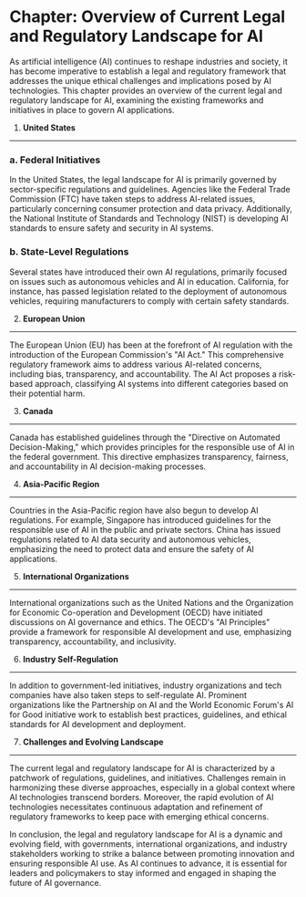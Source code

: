 Chapter: Overview of Current Legal and Regulatory Landscape for AI
==================================================================

As artificial intelligence (AI) continues to reshape industries and society, it has become imperative to establish a legal and regulatory framework that addresses the unique ethical challenges and implications posed by AI technologies. This chapter provides an overview of the current legal and regulatory landscape for AI, examining the existing frameworks and initiatives in place to govern AI applications.

1. **United States**
--------------------

### a. Federal Initiatives

In the United States, the legal landscape for AI is primarily governed by sector-specific regulations and guidelines. Agencies like the Federal Trade Commission (FTC) have taken steps to address AI-related issues, particularly concerning consumer protection and data privacy. Additionally, the National Institute of Standards and Technology (NIST) is developing AI standards to ensure safety and security in AI systems.

### b. State-Level Regulations

Several states have introduced their own AI regulations, primarily focused on issues such as autonomous vehicles and AI in education. California, for instance, has passed legislation related to the deployment of autonomous vehicles, requiring manufacturers to comply with certain safety standards.

2. **European Union**
---------------------

The European Union (EU) has been at the forefront of AI regulation with the introduction of the European Commission's "AI Act." This comprehensive regulatory framework aims to address various AI-related concerns, including bias, transparency, and accountability. The AI Act proposes a risk-based approach, classifying AI systems into different categories based on their potential harm.

3. **Canada**
-------------

Canada has established guidelines through the "Directive on Automated Decision-Making," which provides principles for the responsible use of AI in the federal government. This directive emphasizes transparency, fairness, and accountability in AI decision-making processes.

4. **Asia-Pacific Region**
--------------------------

Countries in the Asia-Pacific region have also begun to develop AI regulations. For example, Singapore has introduced guidelines for the responsible use of AI in the public and private sectors. China has issued regulations related to AI data security and autonomous vehicles, emphasizing the need to protect data and ensure the safety of AI applications.

5. **International Organizations**
----------------------------------

International organizations such as the United Nations and the Organization for Economic Co-operation and Development (OECD) have initiated discussions on AI governance and ethics. The OECD's "AI Principles" provide a framework for responsible AI development and use, emphasizing transparency, accountability, and inclusivity.

6. **Industry Self-Regulation**
-------------------------------

In addition to government-led initiatives, industry organizations and tech companies have also taken steps to self-regulate AI. Prominent organizations like the Partnership on AI and the World Economic Forum's AI for Good initiative work to establish best practices, guidelines, and ethical standards for AI development and deployment.

7. **Challenges and Evolving Landscape**
----------------------------------------

The current legal and regulatory landscape for AI is characterized by a patchwork of regulations, guidelines, and initiatives. Challenges remain in harmonizing these diverse approaches, especially in a global context where AI technologies transcend borders. Moreover, the rapid evolution of AI technologies necessitates continuous adaptation and refinement of regulatory frameworks to keep pace with emerging ethical concerns.

In conclusion, the legal and regulatory landscape for AI is a dynamic and evolving field, with governments, international organizations, and industry stakeholders working to strike a balance between promoting innovation and ensuring responsible AI use. As AI continues to advance, it is essential for leaders and policymakers to stay informed and engaged in shaping the future of AI governance.
